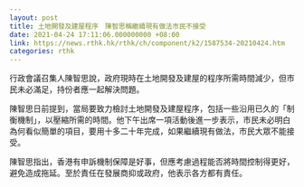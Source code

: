 ```yaml
---
layout: post
title: 土地開發及建屋程序　陳智思稱繼續現有做法市民不接受
date: 2021-04-24 17:11:06.000000000 +08:00
link: https://news.rthk.hk/rthk/ch/component/k2/1587534-20210424.htm
categories: rthk
---
```


行政會議召集人陳智思說，政府現時在土地開發及建屋的程序所需時間減少，但巿民未必滿足，持份者應一起解決問題。

陳智思日前提到，當局要致力檢討土地開發及建屋程序，包括一些沿用已久的「制衡機制」，以壓縮所需的時間。他下午出席一項活動後進一步表示，巿民未必明白為何看似簡單的項目，要用十多二十年完成，如果繼續現有做法，巿民大眾不能接受。

陳智思指出，香港有申訴機制保障是好事，但應考慮過程能否將時間控制得更好，避免造成拖延。至於責任在發展商抑或政府，他表示各方都有責任。

